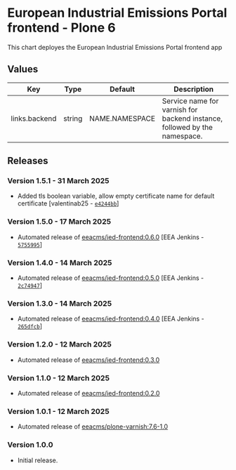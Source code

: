 # European Industrial Emissions Portal frontend - Plone 6

This chart deployes the European Industrial Emissions Portal frontend app

## Values

| Key           | Type   | Default        | Description                                                               |
| ------------- | ------ | -------------- | ------------------------------------------------------------------------- |
| links.backend | string | NAME.NAMESPACE | Service name for varnish for backend instance, followed by the namespace. |

## Releases

### Version 1.5.1 - 31 March 2025
- Added tls boolean variable, allow empty certificate name for default certificate [valentinab25 - [`e4244bb`](https://github.com/eea/helm-charts/commit/e4244bb8fcce600d111d7cac20b0206cd294944a)]

### Version 1.5.0 - 17 March 2025
- Automated release of [eeacms/ied-frontend:0.6.0](https://github.com/eea/ied-frontend/releases) [EEA Jenkins - [`5755995`](https://github.com/eea/helm-charts/commit/575599536abda06edd3a58ddd24c82d8229d0bd3)]

### Version 1.4.0 - 14 March 2025
- Automated release of [eeacms/ied-frontend:0.5.0](https://github.com/eea/ied-frontend/releases) [EEA Jenkins - [`2c74947`](https://github.com/eea/helm-charts/commit/2c74947424f8a6d5049736b368c3579f05bc2c83)]

### Version 1.3.0 - 14 March 2025
- Automated release of [eeacms/ied-frontend:0.4.0](https://github.com/eea/ied-frontend/releases) [EEA Jenkins - [`265dfcb`](https://github.com/eea/helm-charts/commit/265dfcbca605c5473fed6f77a280bb3b361666a6)]

### Version 1.2.0 - 12 March 2025
- Automated release of [eeacms/ied-frontend:0.3.0](https://github.com/eea/ied-frontend/releases)

### Version 1.1.0 - 12 March 2025
- Automated release of [eeacms/ied-frontend:0.2.0](https://github.com/eea/ied-frontend/releases)

### Version 1.0.1 - 12 March 2025
- Automated release of [eeacms/plone-varnish:7.6-1.0](https://github.com/eea/plone-varnish/releases)

### Version 1.0.0

- Initial release.
